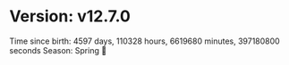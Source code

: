 # Version: v12.7.0
Time since birth: 4597 days, 110328 hours, 6619680 minutes, 397180800 seconds
Season: Spring 🌸
